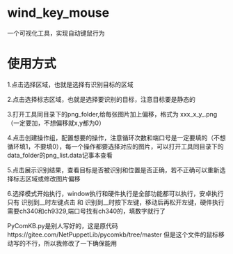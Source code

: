 # wind_key_mouse
一个可视化工具，实现自动键鼠行为


# 使用方式
1.点击选择区域，也就是选择有识别目标的区域


2.点击选择标志区域，也就是选择要识别的目标，注意目标要是静态的


3.打开工具同目录下的png_folder,给每张图片加上偏移，格式为 xxx_x_y_.png（一定要加，不想偏移就x,y都为0）


4.点击创建操作组，配置想要的操作，注意循环次数和端口号是一定要填的（不想循环填1，不要填0），每一个操作都要选择对应的图片，可以打开工具同目录下的data_folder的png_list.data记事本查看


5.点击展示识别结果，查看目标是否被识别和位置是否正确，若不正确可以重新选择标志区域或修改图片偏移


6.选择模式开始执行，window执行和硬件执行是全部功能都可以执行，安卓执行只有 识别到__时左键点击 和 识别到__时按下左键，移动后再松开左键，硬件执行需要ch340和ch9329,端口号找有ch340的，填数字就行了


PyComKB.py是别人写好的，这是原代码https://gitee.com/NetPuppetLib/pycomkb/tree/master               但是这个文件的鼠标移动写的不行，所以我修改了一下确保能用
